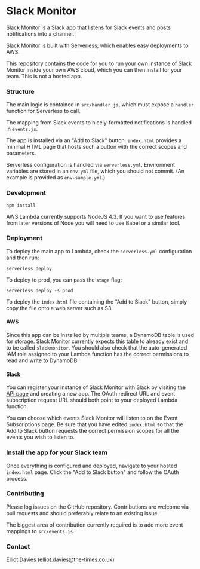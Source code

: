 # Slack Monitor

Slack Monitor is a Slack app that listens for Slack events and posts notifications into a channel.

Slack Monitor is built with [Serverless](http://serverless.com/framework/docs), which enables easy deployments to AWS.

This repository contains the code for you to run your own instance of Slack Monitor inside your own AWS cloud, which you can then install for your team. This is not a hosted app.


### Structure

The main logic is contained in `src/handler.js`, which must expose a `handler` function for Serverless to call.

The mapping from Slack events to nicely-formatted notifications is handled in `events.js`.

The app is installed via an "Add to Slack" button. `index.html` provides a minimal HTML page that hosts such a button with the correct scopes and parameters.

Serverless configuration is handled via `serverless.yml`. Environment variables are stored in an `env.yml` file, which you should not commit. (An example is provided as `env-sample.yml`.)


### Development

    npm install


AWS Lambda currently supports NodeJS 4.3. If you want to use features from later versions of Node you will need to use Babel or a similar tool.


### Deployment

To deploy the main app to Lambda, check the `serverless.yml` configuration and then run:

    serverless deploy


To deploy to prod, you can pass the `stage` flag:

    serverless deploy -s prod


To deploy the `index.html` file containing the "Add to Slack" button, simply copy the file onto a web server such as S3.


#### AWS

Since this app can be installed by multiple teams, a DynamoDB table is used for storage. Slack Monitor currently expects this table to already exist and to be called `slackmonitor`. You should also check that the auto-generated IAM role assigned to your Lambda function has the correct permissions to read and write to DynamoDB.

#### Slack

You can register your instance of Slack Monitor with Slack by visiting [the API page](https://api.slack.com/apps) and creating a new app. The OAuth redirect URL and event subscription request URL should both point to your deployed Lambda function.

You can choose which events Slack Monitor will listen to on the Event Subscriptions page. Be sure that you have edited `index.html` so that the Add to Slack button requests the correct permission scopes for all the events you wish to listen to.


### Install the app for your Slack team

Once everything is configured and deployed, navigate to your hosted `index.html` page. Click the "Add to Slack button" and follow the OAuth process.


### Contributing

Please log issues on the GitHub repository. Contributions are welcome via pull requests and should preferably relate to an existing issue.

The biggest area of contribution currently required is to add more event mappings to `src/events.js`.


### Contact

Elliot Davies (elliot.davies@the-times.co.uk)
